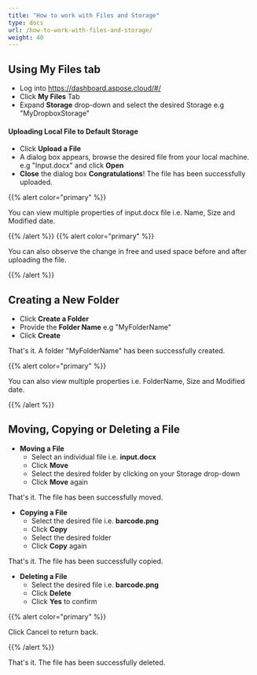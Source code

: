 ```yaml
---
title: "How to work with Files and Storage"
type: docs
url: /how-to-work-with-files-and-storage/
weight: 40
---
```


## **Using My Files tab**
- Log into <https://dashboard.aspose.cloud/#/>
- Click **My Files** Tab
- Expand **Storage** drop-down and select the desired Storage e.g "MyDropboxStorage"
#### **Uploading Local File to Default Storage**
- Click **Upload a File**
- A dialog box appears, browse the desired file from your local machine. e.g "Input.docx" and click **Open**
- **Close** the dialog box
  **Congratulations**! The file has been successfully uploaded.

{{% alert color="primary" %}} 

You can view multiple properties of input.docx file i.e. Name, Size and Modified date.

{{% /alert %}} {{% alert color="primary" %}} 

You can also observe the change in free and used space before and after uploading the file.

{{% /alert %}}
## **Creating a New Folder**
- Click **Create a Folder**
- Provide the **Folder Name** e.g "MyFolderName"
- Click **Create**

That's it. A folder "MyFolderName" has been successfully created.

{{% alert color="primary" %}} 

You can also view multiple properties i.e. FolderName, Size and Modified date.

{{% /alert %}}
## **Moving, Copying or Deleting a File**
- **Moving a File**
  - Select an individual file i.e. **input.docx**
  - Click **Move**
  - Select the desired folder by clicking on your Storage drop-down
  - Click **Move** again

That's it. The file has been successfully moved.

- **Copying a File**
  - Select the desired file i.e. **barcode.png**
  - Click **Copy**
  - Select the desired folder
  - Click **Copy** again

That's it. The file has been successfully copied.

- **Deleting a File**
  - Select the desired file i.e. **barcode.png**
  - Click **Delete**
  - Click **Yes** to confirm

{{% alert color="primary" %}} 

Click Cancel to return back.

{{% /alert %}}

That's it. The file has been successfully deleted.
